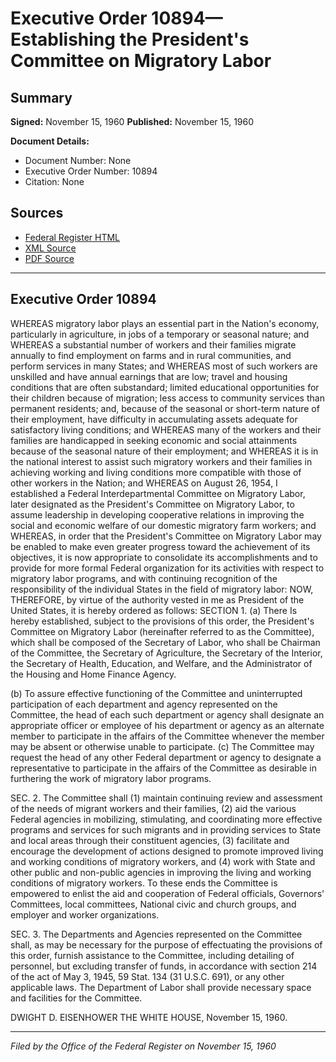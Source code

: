 # Executive Order 10894—Establishing the President's Committee on Migratory Labor

## Summary

**Signed:** November 15, 1960
**Published:** November 15, 1960

**Document Details:**
- Document Number: None
- Executive Order Number: 10894
- Citation: None

## Sources
- [Federal Register HTML](https://www.presidency.ucsb.edu/documents/executive-order-10894-establishing-the-presidents-committee-migratory-labor)
- [XML Source](None)
- [PDF Source](None)

---

## Executive Order 10894

WHEREAS migratory labor plays an essential part in the Nation's economy, particularly in agriculture, in jobs of a temporary or seasonal nature; and
WHEREAS a substantial number of workers and their families migrate annually to find employment on farms and in rural communities, and perform services in many States; and
WHEREAS most of such workers are unskilled and have annual earnings that are low; travel and housing conditions that are often substandard; limited educational opportunities for their children because of migration; less access to community services than permanent residents; and, because of the seasonal or short-term nature of their employment, have difficulty in accumulating assets adequate for satisfactory living conditions; and
WHEREAS many of the workers and their families are handicapped in seeking economic and social attainments because of the seasonal nature of their employment; and
WHEREAS it is in the national interest to assist such migratory workers and their families in achieving working and living conditions more compatible with those of other workers in the Nation; and WHEREAS on August 26, 1954, I established a Federal Interdepartmental Committee on Migratory Labor, later designated as the President's Committee on Migratory Labor, to assume leadership in developing cooperative relations in improving the social and economic welfare of our domestic migratory farm workers; and
WHEREAS, in order that the President's Committee on Migratory Labor may be enabled to make even greater progress toward the achievement of its objectives, it is now appropriate to consolidate its accomplishments and to provide for more formal Federal organization for its activities with respect to migratory labor programs, and with continuing recognition of the responsibility of the individual States in the field of migratory labor:
NOW, THEREFORE, by virtue of the authority vested in me as President of the United States, it is hereby ordered as follows:
SECTION 1. (a) There Is hereby established, subject to the provisions of this order, the President's Committee on Migratory Labor (hereinafter referred to as the Committee), which shall be composed of the Secretary of Labor, who shall be Chairman of the Committee, the Secretary of Agriculture, the Secretary of the Interior, the Secretary of Health, Education, and Welfare, and the Administrator of the Housing and Home Finance Agency.

(b) To assure effective functioning of the Committee and uninterrupted participation of each department and agency represented on the Committee, the head of each such department or agency shall designate an appropriate officer or employee of his department or agency as an alternate member to participate in the affairs of the Committee whenever the member may be absent or otherwise unable to participate.
(c) The Committee may request the head of any other Federal department or agency to designate a representative to participate in the affairs of the Committee as desirable in furthering the work of migratory labor programs.

SEC. 2. The Committee shall (1) maintain continuing review and assessment of the needs of migrant workers and their families, (2) aid the various Federal agencies in mobilizing, stimulating, and coordinating more effective programs and services for such migrants and in providing services to State and local areas through their constituent agencies, (3) facilitate and encourage the development of actions designed to promote improved living and working conditions of migratory workers, and (4) work with State and other public and non-public agencies in improving the living and working conditions of migratory workers. To these ends the Committee is empowered to enlist the aid and cooperation of Federal officials, Governors' Committees, local committees, National civic and church groups, and employer and worker organizations.

SEC. 3. The Departments and Agencies represented on the Committee shall, as may be necessary for the purpose of effectuating the provisions of this order, furnish assistance to the Committee, including detailing of personnel, but excluding transfer of funds, in accordance with section 214 of the act of May 3, 1945, 59 Stat. 134 (31 U.S.C. 691), or any other applicable laws. The Department of Labor shall provide necessary space and facilities for the Committee.

DWIGHT D. EISENHOWER
THE WHITE HOUSE,
November 15, 1960.

---

*Filed by the Office of the Federal Register on November 15, 1960*
